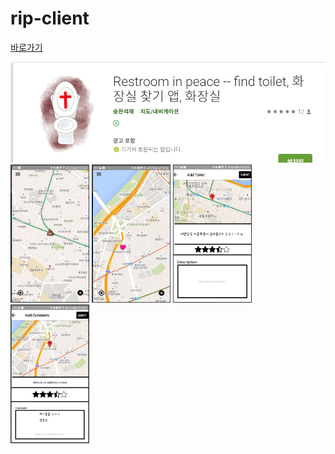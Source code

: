 # rip-client

<a href="https://play.google.com/store/apps/details?id=com.seunghwanseokjae.seunghwan&hl=ko"> 바로가기 </a>


<img src="./images-description/화장실1.PNG" alt=''/>

<div>
  <img src="./images-description/화장실2.PNG" width="25%" alt=''/>
  <img src="./images-description/화장실3.PNG" width="25%" alt=''/>
  <img src="./images-description/화장실4.PNG" width="25%" alt=''/>
  <img src="./images-description/화장실5.PNG" width="25%" alt=''/>
 </div>

